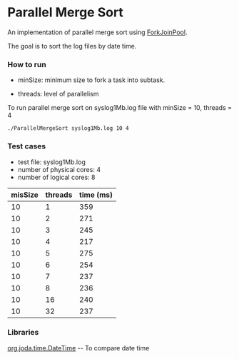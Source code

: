 # Parallel Merge Sort

An implementation of parallel merge sort using [ForkJoinPool](https://docs.oracle.com/javase/8/docs/api/java/util/concurrent/ForkJoinPool.html).

The goal is to sort the log files by date time.

### How to run

* minSize: minimum size to fork a task into subtask.

* threads: level of parallelism

To run parallel merge sort on syslog1Mb.log file with minSize = 10, threads = 4

`./ParallelMergeSort syslog1Mb.log 10 4`

### Test cases

* test file: syslog1Mb.log
* number of physical cores: 4
* number of logical cores: 8

| misSize | threads | time (ms) |
| ------  | ------- | --------  |
|10       |1        |359        |
|10       |2        |271        |
|10       |3        |245        |
|10       |4        |217        |
|10       |5        |275        |
|10       |6        |254        |
|10       |7        |237        |
|10       |8        |236        |
|10       |16       |240        |
|10       |32       |237        |

### Libraries

[org.joda.time.DateTime](https://www.joda.org/joda-time/)  -- To compare date time
